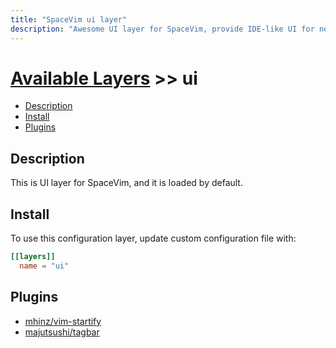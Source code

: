 ```yaml
---
title: "SpaceVim ui layer"
description: "Awesome UI layer for SpaceVim, provide IDE-like UI for neovim and vim in both TUI and GUI"
---
```


# [Available Layers](../) >> ui

<!-- vim-markdown-toc GFM -->

- [Description](#description)
- [Install](#install)
- [Plugins](#plugins)

<!-- vim-markdown-toc -->

## Description

This is UI layer for SpaceVim, and it is loaded by default.

## Install

To use this configuration layer, update custom configuration file with:

```toml
[[layers]]
  name = "ui"
```

## Plugins

- [mhinz/vim-startify](https://github.com/mhinz/vim-startify)
- [majutsushi/tagbar](https://github.com/majutsushi/tagbar)

